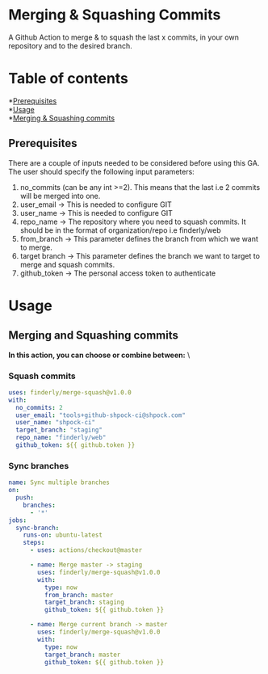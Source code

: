 Merging & Squashing Commits
=================

A Github Action to merge & to squash the last x commits, in your own repository and to the desired branch.

Table of contents
=================

*[Prerequisites](#prerequisites) \
*[Usage](#usage) \
*[Merging & Squashing commits](#merging-and-squashing-commits)

## Prerequisites

There are a couple of inputs needed to be considered before using this GA.
The user should specify the following input parameters:
1. no_commits (can be any int >=2). This means that the last i.e 2 commits will be merged into one.
2. user_email -> This is needed to configure GIT
3. user_name -> This is needed to configure GIT
4. repo_name -> The repository where you need to squash commits. It should be in the format of organization/repo i.e finderly/web
5. from_branch -> This parameter defines the branch from which we want to merge.
6. target branch -> This parameter defines the branch we want to target to merge and squash commits.
7. github_token -> The personal access token to authenticate

# Usage
## Merging and Squashing commits 
**In this action, you can choose or combine between:** \

### Squash commits
```yaml
uses: finderly/merge-squash@v1.0.0
with:
  no_commits: 2
  user_email: "tools+github-shpock-ci@shpock.com"
  user_name: "shpock-ci"
  target_branch: "staging"
  repo_name: "finderly/web"
  github_token: ${{ github.token }}
```

### Sync branches

```yaml
name: Sync multiple branches
on:
  push:
    branches:
      - '*'
jobs:
  sync-branch:
    runs-on: ubuntu-latest
    steps:
      - uses: actions/checkout@master

      - name: Merge master -> staging
        uses: finderly/merge-squash@v1.0.0
        with:
          type: now
          from_branch: master
          target_branch: staging
          github_token: ${{ github.token }}

      - name: Merge current branch -> master
        uses: finderly/merge-squash@v1.0.0
        with:
          type: now
          target_branch: master
          github_token: ${{ github.token }}
```
